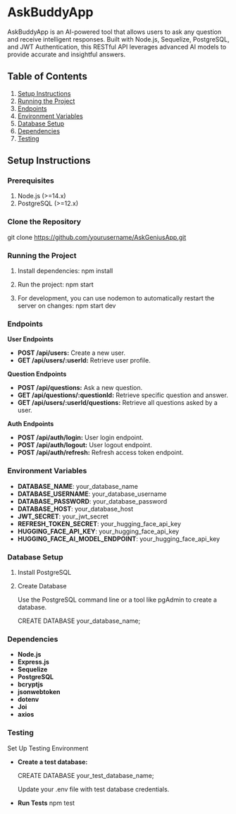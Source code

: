 # AskBuddyApp

AskBuddyApp is an AI-powered tool that allows users to ask any question and receive intelligent responses. Built with Node.js, Sequelize, PostgreSQL, and JWT Authentication, this RESTful API leverages advanced AI models to provide accurate and insightful answers.

## Table of Contents

1. [Setup Instructions](#setup-instructions)
2. [Running the Project](#running-the-project)
3. [Endpoints](#endpoints)
4. [Environment Variables](#environment-variables)
5. [Database Setup](#database-setup)
6. [Dependencies](#dependencies)
7. [Testing](#testing)




## Setup Instructions

### Prerequisites
1. Node.js (>=14.x)
2. PostgreSQL (>=12.x)

### Clone the Repository

git clone https://github.com/yourusername/AskGeniusApp.git


### Running the Project

1. Install dependencies:
   npm install

2. Run the project:
   npm start

3. For development, you can use nodemon to automatically restart the server on changes:
   npm start dev



### Endpoints

**User Endpoints**
- **POST /api/users:** Create a new user.
- **GET /api/users/:userId:** Retrieve user profile.

**Question Endpoints**
- **POST /api/questions:** Ask a new question.
- **GET /api/questions/:questionId:** Retrieve specific question and answer.
- **GET /api/users/:userId/questions:** Retrieve all questions asked by a user.

**Auth Endpoints**
- **POST /api/auth/login:** User login endpoint.
- **POST /api/auth/logout:** User logout endpoint.
- **POST /api/auth/refresh:** Refresh access token endpoint.



### Environment Variables

- **DATABASE_NAME**: your_database_name
- **DATABASE_USERNAME**: your_database_username
- **DATABASE_PASSWORD**: your_database_password
- **DATABASE_HOST**: your_database_host
- **JWT_SECRET**: your_jwt_secret
- **REFRESH_TOKEN_SECRET**: your_hugging_face_api_key
- **HUGGING_FACE_API_KEY**: your_hugging_face_api_key
- **HUGGING_FACE_AI_MODEL_ENDPOINT**: your_hugging_face_api_key




### Database Setup
1. Install PostgreSQL

2. Create Database

   Use the PostgreSQL command line or a tool like pgAdmin to create a database.

   CREATE DATABASE your_database_name;


### Dependencies

- **Node.js**
- **Express.js**
- **Sequelize**
- **PostgreSQL**
- **bcryptjs**
- **jsonwebtoken**
- **dotenv**
- **Joi**
- **axios**   



### Testing

   Set Up Testing Environment
- **Create a test database:**

   CREATE DATABASE your_test_database_name;

   Update your .env file with test database credentials.

- **Run Tests**
   npm test









